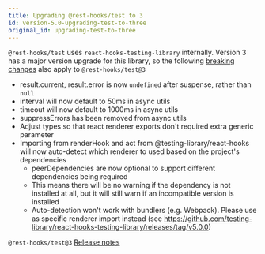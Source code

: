 ```yaml
---
title: Upgrading @rest-hooks/test to 3
id: version-5.0-upgrading-test-to-three
original_id: upgrading-test-to-three
---
```


`@rest-hooks/test` uses `react-hooks-testing-library` internally. Version 3
has a major version upgrade for this library, so the following [breaking changes](https://github.com/testing-library/react-hooks-testing-library/releases/tag/v5.0.0
)
also apply to `@rest-hooks/test@3`

- result.current, result.error is now `undefined` after suspense, rather than `null`
-  interval will now default to 50ms in async utils
-  timeout will now default to 1000ms in async utils
-  suppressErrors has been removed from async utils
- Adjust types so that react renderer exports don't required extra generic parameter
- Importing from renderHook and act from @testing-library/react-hooks will now auto-detect which renderer to used based on the project's dependencies
    - peerDependencies are now optional to support different dependencies being required
    - This means there will be no warning if the dependency is not installed at all, but it will still warn if an incompatible version is installed
    - Auto-detection won't work with bundlers (e.g. Webpack). Please use as specific renderer import instead
(see https://github.com/testing-library/react-hooks-testing-library/releases/tag/v5.0.0)


`@rest-hooks/test@3` [Release notes](https://github.com/coinbase/rest-hooks/releases/tag/%40rest-hooks%2Ftest%403.0.0)
